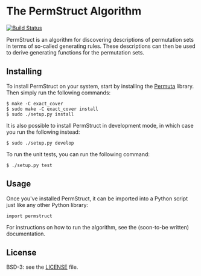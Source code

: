 # The PermStruct Algorithm

[![Build Status](https://travis-ci.org/PermutaTriangle/PermStruct.svg?branch=master)](https://travis-ci.org/PermutaTriangle/PermStruct)

PermStruct is an algorithm for discovering descriptions of permutation sets in
terms of so-called generating rules. These descriptions can then be used to
derive generating functions for the permutation sets.

## Installing
To install PermStruct on your system, start by installing the
[Permuta](https://github.com/PermutaTriangle/Permuta) library. Then simply run
the following commands:
```
$ make -C exact_cover
$ sudo make -C exact_cover install
$ sudo ./setup.py install
```

It is also possible to install PermStruct in development mode, in which case you
run the following instead:
```
$ sudo ./setup.py develop
```

To run the unit tests, you can run the following command:
```
$ ./setup.py test
```

## Usage
Once you've installed PermStruct, it can be imported into a Python script just
like any other Python library:
```
import permstruct
```

For instructions on how to run the algorithm, see the (soon-to-be written)
documentation.

## License
BSD-3: see the [LICENSE](https://github.com/PermutaTriangle/PermStruct/blob/master/LICENSE) file.
